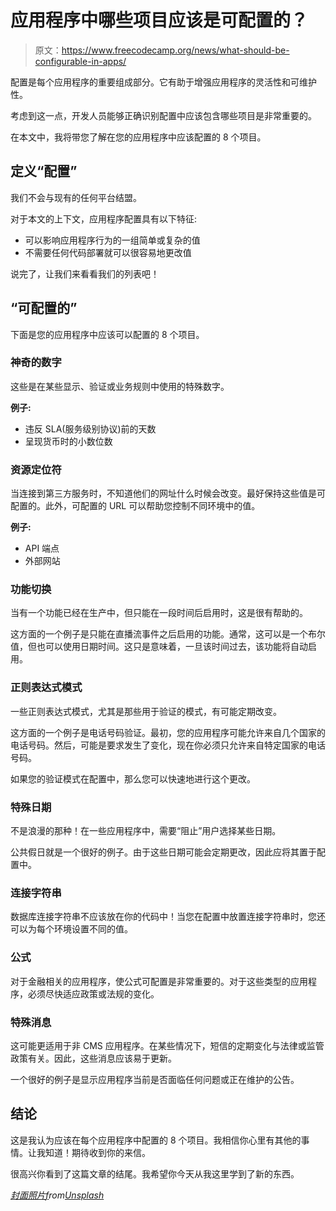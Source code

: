 # 应用程序中哪些项目应该是可配置的？

> 原文：<https://www.freecodecamp.org/news/what-should-be-configurable-in-apps/>

配置是每个应用程序的重要组成部分。它有助于增强应用程序的灵活性和可维护性。

考虑到这一点，开发人员能够正确识别配置中应该包含哪些项目是非常重要的。

在本文中，我将带您了解在您的应用程序中应该配置的 8 个项目。

## 定义“配置”

我们不会与现有的任何平台结盟。

对于本文的上下文，应用程序配置具有以下特征:

*   可以影响应用程序行为的一组简单或复杂的值
*   不需要任何代码部署就可以很容易地更改值

说完了，让我们来看看我们的列表吧！

## “可配置的”

下面是您的应用程序中应该可以配置的 8 个项目。

### 神奇的数字

这些是在某些显示、验证或业务规则中使用的特殊数字。

**例子:**

*   违反 SLA(服务级别协议)前的天数
*   呈现货币时的小数位数

### 资源定位符

当连接到第三方服务时，不知道他们的网址什么时候会改变。最好保持这些值是可配置的。此外，可配置的 URL 可以帮助您控制不同环境中的值。

**例子:**

*   API 端点
*   外部网站

### 功能切换

当有一个功能已经在生产中，但只能在一段时间后启用时，这是很有帮助的。

这方面的一个例子是只能在直播流事件之后启用的功能。通常，这可以是一个布尔值，但也可以使用日期时间。这只是意味着，一旦该时间过去，该功能将自动启用。

### 正则表达式模式

一些正则表达式模式，尤其是那些用于验证的模式，有可能定期改变。

这方面的一个例子是电话号码验证。最初，您的应用程序可能允许来自几个国家的电话号码。然后，可能是要求发生了变化，现在你必须只允许来自特定国家的电话号码。

如果您的验证模式在配置中，那么您可以快速地进行这个更改。

### 特殊日期

不是浪漫的那种！在一些应用程序中，需要“阻止”用户选择某些日期。

公共假日就是一个很好的例子。由于这些日期可能会定期更改，因此应将其置于配置中。

### 连接字符串

数据库连接字符串不应该放在你的代码中！当您在配置中放置连接字符串时，您还可以为每个环境设置不同的值。

### 公式

对于金融相关的应用程序，使公式可配置是非常重要的。对于这些类型的应用程序，必须尽快适应政策或法规的变化。

### 特殊消息

这可能更适用于非 CMS 应用程序。在某些情况下，短信的定期变化与法律或监管政策有关。因此，这些消息应该易于更新。

一个很好的例子是显示应用程序当前是否面临任何问题或正在维护的公告。

## 结论

这是我认为应该在每个应用程序中配置的 8 个项目。我相信你心里有其他的事情。让我知道！期待收到你的来信。

很高兴你看到了这篇文章的结尾。我希望你今天从我这里学到了新的东西。

*[封面照片](https://unsplash.com/photos/f0dJjQMhfXo)[f](https://unsplash.com/@sigmund?utm_source=unsplash&utm_medium=referral&utm_content=creditCopyText)rom[Unsplash](https://unsplash.com/s/photos/settings?utm_source=unsplash&utm_medium=referral&utm_content=creditCopyText)*